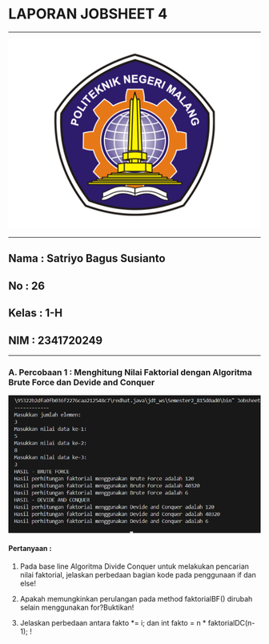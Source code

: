 # **LAPORAN JOBSHEET 4**

---

<img src = "image.png">

---

## Nama    : Satriyo Bagus Susianto
## No      : 26
## Kelas   : 1-H
## NIM     : 2341720249

---

### A. Percobaan 1 : Menghitung Nilai Faktorial dengan Algoritma Brute Force dan Devide and Conquer

<img src = "image-1.png">

#### Pertanyaan :
1. Pada base line Algoritma Divide Conquer untuk melakukan pencarian nilai faktorial, jelaskan
perbedaan bagian kode pada penggunaan if dan else!

2. Apakah memungkinkan perulangan pada method faktorialBF() dirubah selain menggunakan
for?Buktikan!

3. Jelaskan perbedaan antara fakto *= i; dan int fakto = n * faktorialDC(n-1); !